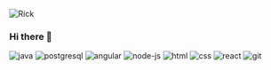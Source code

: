 ![Rick](https://user-images.githubusercontent.com/35120906/126982467-f7849c8c-b761-432f-97de-37c7484ab425.png)
### Hi there 👋
![java](https://user-images.githubusercontent.com/35120906/126984429-c8980946-fab6-4e0c-a829-b7b95e41ef6e.png)
![postgresql](https://user-images.githubusercontent.com/35120906/126984250-065ba00e-9e64-4469-9056-cd38d83535ca.png)
![angular](https://user-images.githubusercontent.com/35120906/126984263-bacc332f-14de-4ef7-aff7-bc719bb6546a.png)
![node-js](https://user-images.githubusercontent.com/35120906/126984282-abb87311-ed14-42bd-8938-2885c9c7e80e.png)
![html](https://user-images.githubusercontent.com/35120906/126984295-d81318da-ac6b-41ea-ac1a-853742eb913c.png)
![css](https://user-images.githubusercontent.com/35120906/126984300-965a472a-5ea5-42ec-a74e-f2216def488e.png)
![react](https://user-images.githubusercontent.com/35120906/126984311-451667b2-c286-4b24-ac8b-5b4b640f2aa5.png)
![git](https://user-images.githubusercontent.com/35120906/127562333-c153fb92-9669-4c74-9d3d-6183714995a6.png)


<!--
**ricardomcifba/ricardomcifba** is a ✨ _special_ ✨ repository because its `README.md` (this file) appears on your GitHub profile.

Here are some ideas to get you started:

- 🔭 I’m currently working on ...
- 🌱 I’m currently learning ...
- 👯 I’m looking to collaborate on ...
- 🤔 I’m looking for help with ...
- 💬 Ask me about ...
- 📫 How to reach me: ...
- 😄 Pronouns: ...
- ⚡ Fun fact: ...
-->
